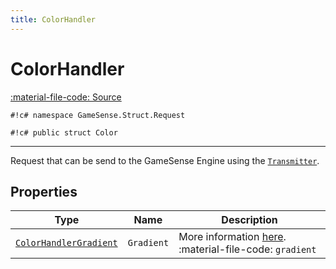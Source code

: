 ```yaml
---
title: ColorHandler
---
```


# ColorHandler
[:material-file-code: Source](https://github.com/habetuz/GameSense/blob/main/Struct/Request/ColorHandler.cs)

`#!c# namespace GameSense.Struct.Request`

`#!c# public struct Color`

---

Request that can be send to the GameSense Engine using the [`Transmitter`](Transmitter.md).

## Properties
| Type                                              | Name       | Description                                                                                                                                                                    |
| ------------------------------------------------- | ---------- | ------------------------------------------------------------------------------------------------------------------------------------------------------------------------------ |
| [`ColorHandlerGradient`](ColorHandlerGradient.md) | `Gradient` | More information [here](https://github.com/SteelSeries/gamesense-sdk/blob/master/doc/api/json-handlers-color.md#color-from-a-linear-gradient). :material-file-code: `gradient` |